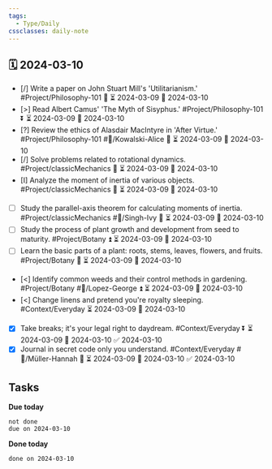 ```yaml
---
tags:
  - Type/Daily
cssclasses: daily-note
---
```


## 🗓️ 2024-03-10

- [/] Write a paper on John Stuart Mill's 'Utilitarianism.' #Project/Philosophy-101 🔼 ⏳ 2024-03-09 📅 2024-03-10
- [>] Read Albert Camus' 'The Myth of Sisyphus.' #Project/Philosophy-101 ⏬ ⏳ 2024-03-09 📅 2024-03-10
- [?] Review the ethics of Alasdair MacIntyre in 'After Virtue.' #Project/Philosophy-101 #👤/Kowalski-Alice 🔺 ⏳ 2024-03-09 📅 2024-03-10
- [/] Solve problems related to rotational dynamics. #Project/classicMechanics 🔽 ⏳ 2024-03-09 📅 2024-03-10
- [I] Analyze the moment of inertia of various objects. #Project/classicMechanics 🔺 ⏳ 2024-03-09 📅 2024-03-10
- [ ] Study the parallel-axis theorem for calculating moments of inertia. #Project/classicMechanics #👤/Singh-Ivy 🔽 ⏳ 2024-03-09 📅 2024-03-10
- [ ] Study the process of plant growth and development from seed to maturity. #Project/Botany ⏫ ⏳ 2024-03-09 📅 2024-03-10
- [ ] Learn the basic parts of a plant: roots, stems, leaves, flowers, and fruits. #Project/Botany 🔼 ⏳ 2024-03-09 📅 2024-03-10
- [<] Identify common weeds and their control methods in gardening. #Project/Botany #👤/Lopez-George ⏫ ⏳ 2024-03-09 📅 2024-03-10
- [<] Change linens and pretend you're royalty sleeping. #Context/Everyday ⏳ 2024-03-09 📅 2024-03-10
- [x] Take breaks; it's your legal right to daydream. #Context/Everyday ⏬ ⏳ 2024-03-09 📅 2024-03-10 ✅ 2024-03-10
- [x] Journal in secret code only you understand. #Context/Everyday #👤/Müller-Hannah 🔽 ⏳ 2024-03-09 📅 2024-03-10 ✅ 2024-03-10

## Tasks

**Due today**

```tasks
not done
due on 2024-03-10
```

**Done today**

```tasks
done on 2024-03-10
```
            